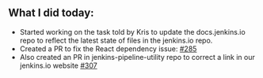 ## What I did today:
- Started working on the task told by Kris to update the docs.jenkins.io repo to reflect the latest state of files in the jenkins.io repo.
- Created a PR to fix the React dependency issue: [#285](https://github.com/jenkins-infra/docs.jenkins.io/pull/285)
- Also created an PR in jenkins-pipeline-utility repo to correct a link in our jenkins.io website [#307](https://github.com/jenkinsci/pipeline-utility-steps-plugin/pull/307)
